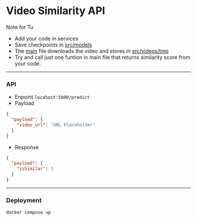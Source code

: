# Video Similarity API

Note for Tu

- Add your code in services
- Save checkpoints in [src/models](./src/models/)
- The [main](./src/services/main.py) file downloads the video and stores in [src/videos/tmp](./src/videos/tmp/)
- Try and call just one funtion in main file that returns similarity score from your code.

---

### API

- Enpoint `locahost:5000/predict`
- Payload

```json
{
  "payload": {
    "video_url": "URL Placeholder"
  }
}
```

- Response

```json
{
  "payload": {
    "isSimilar": 1
  }
}
```

---

### Deployment

```bash
docker compose up
```

